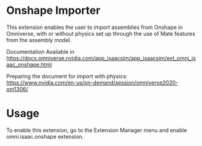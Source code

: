 # Onshape Importer

This extension enables the user to import assemblies from Onshape in Omniverse, with or without physics set up through the use of Mate features from the assembly model.

Documentation Available in https://docs.omniverse.nvidia.com/app_isaacsim/app_isaacsim/ext_omni_isaac_onshape.html

Preparing the document for import with physics: https://www.nvidia.com/en-us/on-demand/session/omniverse2020-om1306/


# Usage

To enable this extension, go to the Extension Manager menu and enable omni.isaac.onshape extension.

